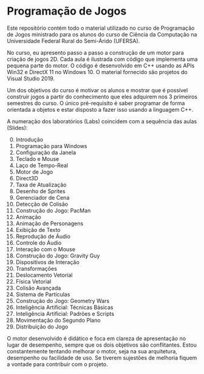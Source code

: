 # Programação de Jogos

Este repositório contém todo o material utilizado no curso de Programação de Jogos ministrado para os alunos do curso de Ciência da Computação na Universidade Federal Rural do Semi-Árido (UFERSA).

No curso, eu apresento passo a passo a construção de um motor para criação de jogos 2D. Cada aula é ilustrada com código que implementa uma pequena parte do motor. O código é desenvolvido em C++ usando as APIs Win32 e DirectX 11 no Windows 10. O material fornecido são projetos do Visual Studio 2019.

Um dos objetivos do curso é motivar os alunos e mostrar que é possível construir jogos a partir do conhecimento que eles adquirem nos 3 primeiros semestres do curso. O único pré-requisito é saber programar de forma orientada a objetos e estar disposto a fazer isso usando a linguagem C++.  

A numeração dos laboratórios (Labs) coincidem com a sequência das aulas (Slides): 

00. Introdução
01. Programação para Windows
02. Configuração da Janela
03. Teclado e Mouse
04. Laço de Tempo-Real
05. Motor de Jogo
06. Direct3D
07. Taxa de Atualização
08. Desenho de Sprites
09. Gerenciador de Cena
10. Detecção de Colisão
11. Construção do Jogo: PacMan
12. Animação
13. Animação de Personagens
14. Exibição de Texto
15. Reprodução de Áudio
16. Controle do Áudio
17. Interação com o Mouse
18. Construção do Jogo: Gravity Guy
19. Dispositivos de Interação
20. Transformações
21. Deslocamento Vetorial
22. Física Vetorial
23. Colisão Avançada
24. Sistema de Partículas
25. Construção do Jogo: Geometry Wars
26. Inteligência Artificial: Técnicas Básicas
27. Inteligência Artificial: Padrões e Scripts
28. Movimentação do Segundo Plano
29. Distribuição do Jogo

O motor desenvolvido é didático e foca em clareza de apresentação no lugar de desempenho, sempre que os dois objetivos são conflitantes. Estou constantemente tentando melhorar o motor, seja na sua arquitetura, desempenho ou facilidade de uso. Se tiverem sujestões de melhoria fiquem a vontade para contribuir com o projeto.
